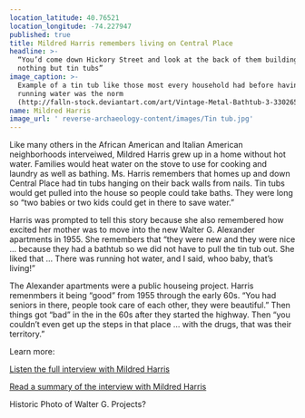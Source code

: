 ```yaml
---
location_latitude: 40.76521
location_longitude: -74.227947
published: true
title: Mildred Harris remembers living on Central Place
headline: >-
  “You’d come down Hickory Street and look at the back of them buildings and see
  nothing but tin tubs”
image_caption: >-
  Example of a tin tub like those most every household had before having hot
  running water was the norm
  (http://falln-stock.deviantart.com/art/Vintage-Metal-Bathtub-3-33026513) 
name: Mildred Harris
image_url: ' reverse-archaeology-content/images/Tin tub.jpg'
---
```

Like many others in the African American and Italian American neighborhoods interveiwed, Mildred Harris grew up in a home without hot water. Families would heat water on the stove to use for cooking and laundry as well as bathing. Ms. Harris remembers that homes up and down Central Place had tin tubs hanging on their back walls from nails. Tin tubs would get pulled into the house so people could take baths. They were long so “two babies or two kids could get in there to save water.” 

Harris was prompted to tell this story because she also remembered how excited her mother was to move into the new Walter G. Alexander apartments in 1955. She remembers that “they were new and they were nice … because they had a bathtub so we did not have to pull the tin tub out. She liked that … There was running hot water, and I said, whoo baby, that’s living!”

The Alexander apartments were a public houseing project. Harris remenmbers it being “good” from 1955 through  the early 60s. “You had seniors in there, people took care of each other, they were beautiful.” Then things got “bad” in the in the 60s after they started the highway. Then “you couldn’t even get up the steps in that place … with the drugs, that was their territory.”  

Learn more:  

[Listen the full interview with Mildred Harris](https://soundcloud.com/user-773139664/mildred-hicks-harris-interview-11-9-2015)  

[Read a summary of the interview with Mildred Harris](https://github.com/uofo/reverse-archaeology-content/raw/gh-pages/files/Mildred%20Hicks%20Harris%2011-9-2015%2C%20b.%201936.pdf)  

Historic Photo of Walter G. Projects?
